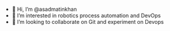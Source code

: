- 👋 Hi, I’m @asadmatinkhan
- 👀 I’m interested in robotics process automation and DevOps
- 💞️ I’m looking to collaborate on Git and experiment on Devops

<!---
asadmatinkhan/asadmatinkhan is a ✨ special ✨ repository because its `README.md` (this file) appears on your GitHub profile.
You can click the Preview link to take a look at your changes.
--->
